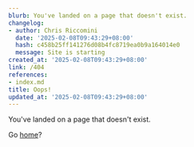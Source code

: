 ```yaml
---
blurb: You've landed on a page that doesn't exist.
changelog:
- author: Chris Riccomini
  date: '2025-02-08T09:43:29+08:00'
  hash: c458b25ff141276d08b4fc8719ea0b9a164014e0
  message: Site is starting
created_at: '2025-02-08T09:43:29+08:00'
link: /404
references:
- index.md
title: Oops!
updated_at: '2025-02-08T09:43:29+08:00'
---
```


You've landed on a page that doesn't exist.

Go [home](index.md)?